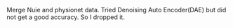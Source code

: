 Merge Nuie and physionet data.
Tried Denoising Auto Encoder(DAE) but did not get a good accuracy. So I dropped it.
